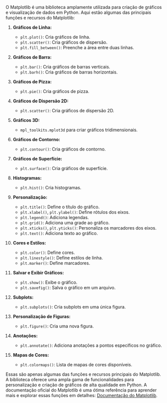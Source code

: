 O Matplotlib é uma biblioteca amplamente utilizada para criação de gráficos e visualização de dados em Python. Aqui estão algumas das principais funções e recursos do Matplotlib:

1. **Gráficos de Linha:**
   - `plt.plot()`: Cria gráficos de linha.
   - `plt.scatter()`: Cria gráficos de dispersão.
   - `plt.fill_between()`: Preenche a área entre duas linhas.

2. **Gráficos de Barra:**
   - `plt.bar()`: Cria gráficos de barras verticais.
   - `plt.barh()`: Cria gráficos de barras horizontais.

3. **Gráficos de Pizza:**
   - `plt.pie()`: Cria gráficos de pizza.

4. **Gráficos de Dispersão 2D:**
   - `plt.scatter()`: Cria gráficos de dispersão 2D.

5. **Gráficos 3D:**
   - `mpl_toolkits.mplot3d` para criar gráficos tridimensionais.

6. **Gráficos de Contorno:**
   - `plt.contour()`: Cria gráficos de contorno.

7. **Gráficos de Superfície:**
   - `plt.surface()`: Cria gráficos de superfície.

8. **Histogramas:**
   - `plt.hist()`: Cria histogramas.

9. **Personalização:**
   - `plt.title()`: Define o título do gráfico.
   - `plt.xlabel()`, `plt.ylabel()`: Define rótulos dos eixos.
   - `plt.legend()`: Adiciona legendas.
   - `plt.grid()`: Adiciona uma grade ao gráfico.
   - `plt.xticks()`, `plt.yticks()`: Personaliza os marcadores dos eixos.
   - `plt.text()`: Adiciona texto ao gráfico.

10. **Cores e Estilos:**
    - `plt.color()`: Define cores.
    - `plt.linestyle()`: Define estilos de linha.
    - `plt.marker()`: Define marcadores.

11. **Salvar e Exibir Gráficos:**
    - `plt.show()`: Exibe o gráfico.
    - `plt.savefig()`: Salva o gráfico em um arquivo.

12. **Subplots:**
    - `plt.subplots()`: Cria subplots em uma única figura.

13. **Personalização de Figuras:**
    - `plt.figure()`: Cria uma nova figura.

14. **Anotações:**
    - `plt.annotate()`: Adiciona anotações a pontos específicos no gráfico.

15. **Mapas de Cores:**
    - `plt.colormaps()`: Lista de mapas de cores disponíveis.

Essas são apenas algumas das funções e recursos principais do Matplotlib. A biblioteca oferece uma ampla gama de funcionalidades para personalização e criação de gráficos de alta qualidade em Python. A documentação oficial do Matplotlib é uma ótima referência para aprender mais e explorar essas funções em detalhes: [Documentação do Matplotlib](https://matplotlib.org/stable/contents.html).